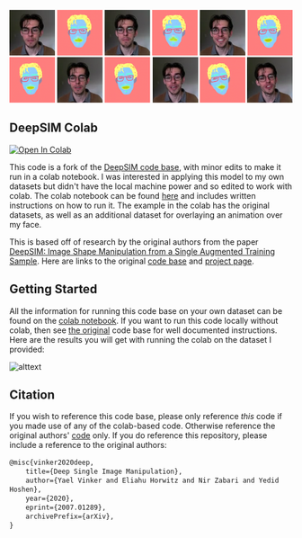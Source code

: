 ![alttext](imgs/face_tiling.png)

## DeepSIM Colab ##

[![Open In Colab](https://colab.research.google.com/assets/colab-badge.svg)](https://colab.research.google.com/github/levifussell/DeepSIM/blob/master/notebooks/DeepSIM_colab_notebook.ipynb)

This code is a fork of the [DeepSIM code base](https://github.com/eliahuhorwitz/DeepSIM), with minor edits to make it run in a colab notebook. I was interested in applying this model to my own datasets but didn't have the local machine power and so edited to work with colab. The colab notebook can be found [here](https://colab.research.google.com/github/levifussell/DeepSIM/blob/master/notebooks/DeepSIM_colab_notebook.ipynb) and includes written instructions on how to run it. The example in the colab has the original datasets, as well as an additional dataset for overlaying an animation over my face.

This is based off of research by the original authors from the paper [DeepSIM: Image Shape Manipulation from a Single Augmented Training Sample](https://arxiv.org/abs/2109.06151). Here are links to the original [code base](https://github.com/eliahuhorwitz/DeepSIM) and [project page](http://www.vision.huji.ac.il/deepsim/).

## Getting Started

All the information for running this code base on your own dataset can be found on the [colab notebook](https://colab.research.google.com/github/levifussell/DeepSIM/blob/master/notebooks/DeepSIM_colab_notebook.ipynb). If you want to run this code locally without colab, then see [the original](https://github.com/eliahuhorwitz/DeepSIM) code base for well documented instructions. Here are the results you will get with running the colab on the dataset I provided:

![alttext](imgs/face_stack_512.gif)

## Citation

If you wish to reference this code base, please only reference _this_ code if you made use of any of the colab-based code. Otherwise reference the original authors' [code](https://github.com/eliahuhorwitz/DeepSIM) only. If you do reference this repository, please include a reference to the original authors: 

```
@misc{vinker2020deep,
    title={Deep Single Image Manipulation},
    author={Yael Vinker and Eliahu Horwitz and Nir Zabari and Yedid Hoshen},
    year={2020}, 
    eprint={2007.01289},
    archivePrefix={arXiv},
}
```
